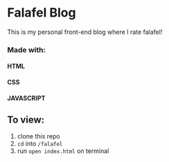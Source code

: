 # Falafel Blog

This is my personal front-end blog where I rate falafel! 

### Made with:  
#### HTML
#### CSS
#### JAVASCRIPT



## To view: 

 1. clone this repo
 2. `cd` into `/falafel`
 3. run `open index.html` on terminal

